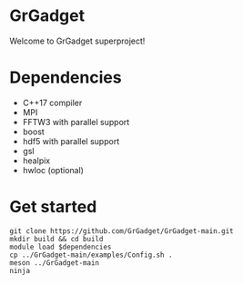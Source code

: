 # GrGadget

Welcome to GrGadget superproject!

# Dependencies

- C++17 compiler
- MPI
- FFTW3 with parallel support
- boost
- hdf5 with parallel support
- gsl
- healpix
- hwloc (optional)

# Get started

```
git clone https://github.com/GrGadget/GrGadget-main.git
mkdir build && cd build
module load $dependencies
cp ../GrGadget-main/examples/Config.sh .
meson ../GrGadget-main
ninja
```

